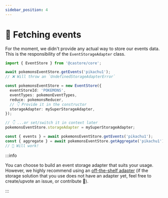 ```yaml
---
sidebar_position: 4
---
```


# 🛒 Fetching events

For the moment, we didn't provide any actual way to store our events data. This is the responsibility of the `EventStorageAdapter` class.

```ts
import { EventStore } from '@castore/core';

await pokemonsEventStore.getEvents('pikachu1');
// ❌ Will throw an `UndefinedStorageAdapterError`

const pokemonsEventStore = new EventStore({
  eventStoreId: 'POKEMONS',
  eventTypes: pokemonEventTypes,
  reduce: pokemonsReducer,
  // 👇 Provide it in the constructor
  storageAdapter: mySuperStorageAdapter,
});

// 👇 ...or set/switch it in context later
pokemonsEventStore.storageAdapter = mySuperStorageAdapter;

const { events } = await pokemonsEventStore.getEvents('pikachu1');
const { aggregate } = await pokemonsEventStore.getAggregate('pikachu1');
// 🙌 Will work!
```

:::info

You can choose to build an event storage adapter that suits your usage. However, we highly recommend using an [off-the-shelf adapter](../4-packages.md#-event-storage-adapters) (if the storage solution that you use does not have an adapter yet, feel free to create/upvote an issue, or contribute 🤗).

:::
